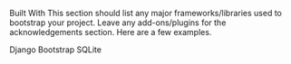Built With
This section should list any major frameworks/libraries used to bootstrap your project. Leave any add-ons/plugins for the acknowledgements section. Here are a few examples.

Django
Bootstrap
SQLite
